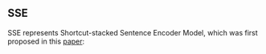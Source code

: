 ## SSE

SSE represents Shortcut-stacked Sentence Encoder Model, which was first proposed in this [paper](https://arxiv.org/pdf/1708.02312.pdf):

